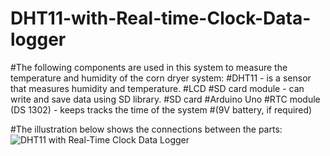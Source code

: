 # DHT11-with-Real-time-Clock-Data-logger
#The following components are used in this system to measure the temperature and humidity of the corn dryer system:
#DHT11 - is a sensor that measures humidity and temperature.
#LCD 
#SD card module - can write and save data using SD library.
#SD card
#Arduino Uno
#RTC module (DS 1302) - keeps tracks the time of the system
#(9V battery, if required)

#The illustration below shows the connections between the parts:
![DHT11 with Real-Time Clock Data Logger](https://github.com/chrizylmaemaglangit/DHT11-with-Real-time-Clock-Data-logger/assets/122691747/35602c8a-3e6f-45bc-9d56-5bf84454caab)


